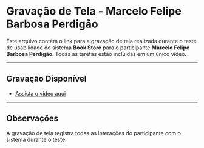 # **Gravação de Tela - Marcelo Felipe Barbosa Perdigão**

Este arquivo contém o link para a gravação de tela realizada durante o teste de usabilidade do sistema **Book Store** para o participante **Marcelo Felipe Barbosa Perdigão**. Todas as tarefas estão incluídas em um único vídeo.

---

## **Gravação Disponível**

- [Assista o vídeo aqui](https://drive.google.com/file/d/1yYe4MpeKr3CrdsHfUKFufTqFoV4GjUyT/view?usp=drive_link)

---

## **Observações**
A gravação de tela registra todas as interações do participante com o sistema durante o teste.

